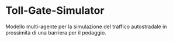 # Toll-Gate-Simulator
Modello multi-agente per la simulazione del traffico autostradale in prossimità di una barriera per il pedaggio.
